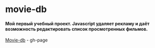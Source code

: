 # movie-db
#### Мой первый учебный проект. Javascript удаляет рекламу и даёт возможность редактировать список просмотренных фильмов. ####
[Movie-db](https://alex-0111.github.io/movie-db/) - gh-page

